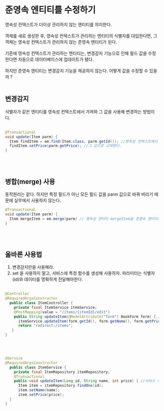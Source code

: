 # 준영속 엔티티를 수정하기
영속성 컨텍스트가 더이상 관리하지 않는 엔티티를 의미한다. <br><br>
객체를 새로 생성한 후, 영속성 컨텍스트가 관리하는 엔티티의 식별자를 대입한다면, 그 객체는 영속성 컨텍스트가 관리하지 않는 준영속 엔티티가 된다.<br><br>
기존에 영속성 컨텍스트가 관리하는 엔티티는, 변경감지 기능으로 인해 필드 값을 수정한다면 자동으로 데이터베이스에 업데이트가 됐다. <br><br>
하지만 준영속 엔티티는 변경감지 기능을 제공하지 않는다. 어떻게 값을 수정할 수 있을까 ? <br><br>

## 변경감지
식별자가 같은 엔티티를 영속성 컨텍스트에서 가져와 그 값을 사용해 변경하는 방법이다.<br><br>
```java
@Transactional
void update(Item parm) {
  Item findItem = em.find(Item.class, parm.getId()); //영속성 컨텍스트에서 같은 값을 가져옴. 영속성 컨텍스트에서 관리한다.
  findItem.setPrice(parm.getPrice); //그 값으로 교체한다.
}
```
<br><br>

## 병합(merge) 사용
동작원리는 같다. 하지만 특정 필드가 아닌 모든 필드 값을 parm 값으로 바꿔 버리기 때문에 실무에서 사용하지 않는다.
```java
@Transactional
void update(Item parm) {
  Item mergeItem = em.merge(parm) // 영속성 엔티티 mergeItem을 준영속 엔티티의 parm 의 모든 값으로 바꾼다.
}
```

<br><br>

## 올바른 사용법
1. 변경감지만을 사용해라.
2. set 을 사용하지 말고, 서비스에 특정 함수를 생성해 사용하자. 파라미터는 식별자(id)와 데이터를 명확하게 전달해야한다.
<br><br>
```java
@Controller
@RequiredArgsConstructor
  public class ItemController {
    private final ItemService itemService;
    @PostMapping(value = "/items/{itemId}/edit")
    public String updateItem(@ModelAttribute("form") BookForm form) { //상품 수정
      itemService.updateItem(form.getId(), form.getName(), form.getPrice()); //특정 메소드 생성 후, 파라미터로 값을 넘겨줌
      return "redirect:/items";
   }
}
```
<br><br>
```java
@Service
@RequiredArgsConstructor
  public class ItemService {
    private final ItemRepository itemRepository;
    @Transactional
    public void updateItem(Long id, String name, int price) { //서비스 계층에서 특정 메소드가 영속성 엔티티로 교체 후, 값을 수정한다.
      Item item = itemRepository.findOne(id);
      item.setName(name);
      item.setPrice(price);
  } 
}
```
